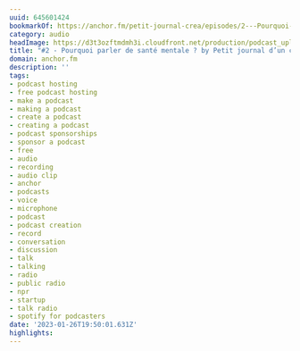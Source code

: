 ```yaml
---
uuid: 645601424
bookmarkOf: https://anchor.fm/petit-journal-crea/episodes/2---Pourquoi-parler-de-sant-mentale-e1o40h7
category: audio
headImage: https://d3t3ozftmdmh3i.cloudfront.net/production/podcast_uploaded_episode400/30825699/30825699-1663689146772-1e93b68d67f2c.jpg
title: "#2 - Pourquoi parler de santé mentale ? by Petit journal d’un créatif"
domain: anchor.fm
description: ''
tags:
- podcast hosting
- free podcast hosting
- make a podcast
- making a podcast
- create a podcast
- creating a podcast
- podcast sponsorships
- sponsor a podcast
- free
- audio
- recording
- audio clip
- anchor
- podcasts
- voice
- microphone
- podcast
- podcast creation
- record
- conversation
- discussion
- talk
- talking
- radio
- public radio
- npr
- startup
- talk radio
- spotify for podcasters
date: '2023-01-26T19:50:01.631Z'
highlights:
---
```



